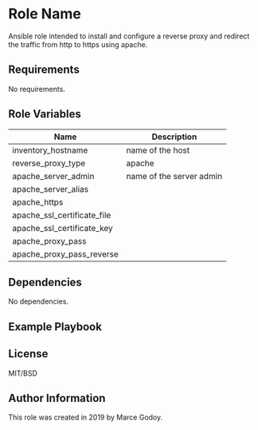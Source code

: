 Role Name
=========

Ansible role intended to install and configure a reverse proxy and redirect the traffic from http to https using apache.


Requirements
------------

No requirements.

Role Variables
--------------

| Name  | Description |
| ------------- | ------------- |
| inventory_hostname  | name of the host  |
| reverse_proxy_type  | apache  |
| apache_server_admin  | name of the server admin  |
| apache_server_alias  |   |
| apache_https  |   |
| apache_ssl_certificate_file  |   |
| apache_ssl_certificate_key  |   |
| apache_proxy_pass  |   |
| apache_proxy_pass_reverse  |   |

Dependencies
------------

No dependencies.

Example Playbook
----------------

License
-------

MIT/BSD

Author Information
------------------

This role was created in 2019 by Marce Godoy.
